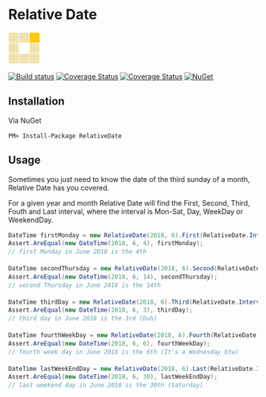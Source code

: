 # Relative Date

![RelativeDate Logo](https://raw.githubusercontent.com/mattumotu/relativedate/master/relativedate.png "Relative Date Logo") 

[![Build status](https://ci.appveyor.com/api/projects/status/3atm9w710gwtsik4/branch/master?svg=true)](https://ci.appveyor.com/project/mattumotu/relativedate/branch/master)
[![Coverage Status](https://coveralls.io/repos/github/mattumotu/relativedate/badge.svg?branch=master)](https://coveralls.io/github/mattumotu/relativedate?branch=master)
[![Coverage Status](https://sonarcloud.io/api/project_badges/measure?project=mattumotu_relativedate&metric=alert_status)](https://sonarcloud.io/dashboard?id=mattumotu_relativedate)
[![NuGet](https://img.shields.io/nuget/v/RelativeDate.svg)](https://www.nuget.org/packages/RelativeDate/)

Installation
---
Via NuGet

    PM> Install-Package RelativeDate
    
Usage
---

Sometimes you just need to know the date of the third sunday of a month, Relative Date has you covered.

For a given year and month Relative Date will find the First, Second, Third, Fouth and Last interval, where the interval is Mon-Sat, Day, WeekDay or WeekendDay.

```cs
DateTime firstMonday = new RelativeDate(2018, 6).First(RelativeDate.Interval.Monday);
Assert.AreEqual(new DateTime(2018, 6, 4), firstMonday);
// first Monday in June 2018 is the 4th

DateTime secondThursday = new RelativeDate(2018, 6).Second(RelativeDate.Interval.Thursday);
Assert.AreEqual(new DateTime(2018, 6, 14), secondThursday);
// second Thursday in June 2018 is the 14th

DateTime thirdDay = new RelativeDate(2018, 6).Third(RelativeDate.Interval.Day);
Assert.AreEqual(new DateTime(2018, 6, 3), thirdDay);
// third day in June 2018 is the 3rd (Duh)

DateTime fourthWeekDay = new RelativeDate(2018, 6).Fourth(RelativeDate.Interval.WeekDay);
Assert.AreEqual(new DateTime(2018, 6, 6), fourthWeekDay);
// fourth week day in June 2018 is the 6th (It's a Wednesday btw)

DateTime lastWeekEndDay = new RelativeDate(2018, 6).Last(RelativeDate.Interval.WeekendDay);
Assert.AreEqual(new DateTime(2018, 6, 30), lastWeekEndDay);
// last weekend day in June 2018 is the 30th (Saturday)
```
